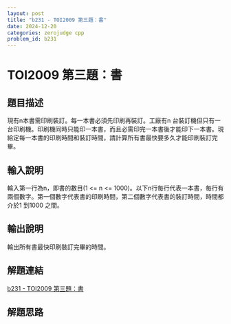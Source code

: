 ```yaml
---
layout: post
title: "b231 - TOI2009 第三題：書"
date: 2024-12-20
categories: zerojudge cpp
problem_id: b231
---
```


# TOI2009 第三題：書

## 題目描述

現有n本書需印刷裝訂。每一本書必須先印刷再裝訂。工廠有n 台裝訂機但只有一台印刷機。印刷機同時只能印一本書，而且必需印完一本書後才能印下一本書。現給定每一本書的印刷時間和裝訂時間，請計算所有書最快要多久才能印刷裝訂完畢。

## 輸入說明

輸入第一行為n，即書的數目(1 <= n <= 1000)。以下n行每行代表一本書，每行有兩個數字。第一個數字代表書的印刷時間，第二個數字代表書的裝訂時間，時間都介於1 到1000 之間。

## 輸出說明

輸出所有書最快印刷裝訂完畢的時間。

## 解題連結

[b231 - TOI2009 第三題：書](https://zerojudge.tw/ShowProblem?problemid=b231)

## 解題思路

